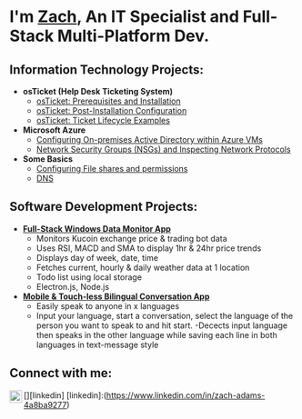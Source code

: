 <h1>I'm <a href="https://www.linkedin.com/in/zach-adams-4a8ba9277">Zach</a>, An IT Specialist and Full-Stack Multi-Platform Dev.</h1>

<h2>Information Technology Projects:</h2>

- <b>osTicket (Help Desk Ticketing System)</b>
  - [osTicket: Prerequisites and Installation](https://github.com/zdadams1/osticket-prereqs)
  - [osTicket: Post-Installation Configuration](https://github.com/zdadams1/post-install-config)
  - [osTicket: Ticket Lifecycle Examples](https://github.com/zdadams1/ticket-lifecycle)
- <b>Microsoft Azure</b>
  - [Configuring On-premises Active Directory within Azure VMs](https://github.com/zdadams1/configure-ad)
  - [Network Security Groups (NSGs) and Inspecting Network Protocols](https://github.com/zdadams1/azure-net-sec-groups)
- <b>Some Basics</b>
  - [Configuring File shares and permissions](https://github.com/zdadams1/file-shares-and-permissions)
  - [DNS](https://github.com/zdadams1/understanding-dns)

<h2>Software Development Projects:</h2>

- <b><a href='https://github.com/zdadams1/datamonitor'>Full-Stack Windows Data Monitor App</a></b>
  - Monitors Kucoin exchange price & trading bot data
  - Uses RSI, MACD and SMA to display 1hr & 24hr price trends
  - Displays day of week, date, time 
  - Fetches current, hourly & daily weather data at 1 location 
  - Todo list using local storage
  - Electron.js, Node.js
- <b><a href='https://github.com/zdadams1/anyspeak'>Mobile & Touch-less Bilingual Conversation App </a></b>
  - Easily speak to anyone in x languages
  - Input your language, start a conversation, select the language of the person you want to speak to and hit start.
    -Decects input language then speaks in the other language while saving each line in both languages in text-message style

<h2>Connect with me:</h2>

[<img align="left" alt="Zach | LinkedIn" width="22px" src="https://cdn.jsdelivr.net/npm/simple-icons@v3/icons/linkedin.svg" />][linkedin]
[linkedin]:(https://www.linkedin.com/in/zach-adams-4a8ba9277)
